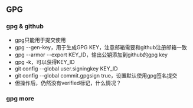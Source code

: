 ## GPG

### gpg & github
- gpg只能用于提交使用
- gpg --gen-key，用于生成GPG KEY，注意邮箱需要和github注册邮箱一致
- gpg --armor --export KEY_ID，输出公钥添加到github的gpg key
- gpg -k，可以获得KEY_ID
- git config --global user.signingkey KEY_ID
- git config --global commit.gpgsign true，设置默认使用gpg签名提交
- 但操作后，仍然没有verified标记，什么情况？

### gpg more 
